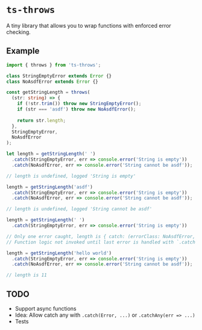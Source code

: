 # `ts-throws`

A tiny library that allows you to wrap functions with enforced error checking.

## Example

```ts
import { throws } from 'ts-throws';

class StringEmptyError extends Error {}
class NoAsdfError extends Error {}

const getStringLength = throws(
  (str: string) => {
    if (!str.trim()) throw new StringEmptyError();
    if (str === 'asdf') throw new NoAsdfError();
    
    return str.length;
  },
  StringEmptyError,
  NoAsdfError
);

let length = getStringLength(' ')
  .catch(StringEmptyError, err => console.error('String is empty'))
  .catch(NoAsdfError, err => console.error('String cannot be asdf'));

// length is undefined, logged 'String is empty'

length = getStringLength('asdf')
  .catch(StringEmptyError, err => console.error('String is empty'))
  .catch(NoAsdfError, err => console.error('String cannot be asdf'));

// length is undefined, logged 'String cannot be asdf'

length = getStringLength(' ')
  .catch(StringEmptyError, err => console.error('String is empty'))

// Only one error caught, length is { catch: (errorClass: NoAsdfError, cb: (err: NoAsdfError) => void) => number | undefined }
// Function logic not invoked until last error is handled with `.catch`

length = getStringLength('hello world')
  .catch(StringEmptyError, err => console.error('String is empty'))
  .catch(NoAsdfError, err => console.error('String cannot be asdf'));

// length is 11
```

## TODO

- Support async functions
- Idea: Allow catch any with `.catch(Error, ...)` or `.catchAny(err => ...)`
- Tests